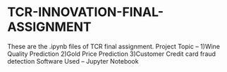 # TCR-INNOVATION-FINAL-ASSIGNMENT
These are the .ipynb files of TCR final assignment. Project Topic –  1)Wine Quality Prediction 2)Gold Price Prediction 3)Customer Credit card fraud detection  Software Used – Jupyter Notebook
